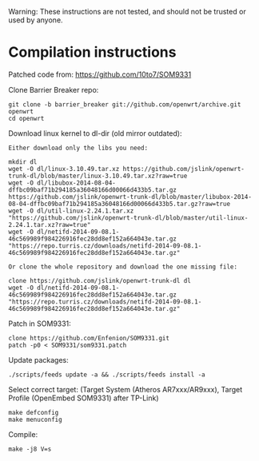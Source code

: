 Warning: These instructions are not tested, and should not be trusted or used by anyone.

# Compilation instructions

Patched code from: https://github.com/10to7/SOM9331

Clone Barrier Breaker repo:

    git clone -b barrier_breaker git://github.com/openwrt/archive.git openwrt
    cd openwrt

Download linux kernel to dl-dir (old mirror outdated):

    Either download only the libs you need:

    mkdir dl
    wget -O dl/linux-3.10.49.tar.xz https://github.com/jslink/openwrt-trunk-dl/blob/master/linux-3.10.49.tar.xz?raw=true
    wget -O dl/libubox-2014-08-04-dffbc09baf71b294185a36048166d00066d433b5.tar.gz https://github.com/jslink/openwrt-trunk-dl/blob/master/libubox-2014-08-04-dffbc09baf71b294185a36048166d00066d433b5.tar.gz?raw=true
    wget -O dl/util-linux-2.24.1.tar.xz "https://github.com/jslink/openwrt-trunk-dl/blob/master/util-linux-2.24.1.tar.xz?raw=true"
    wget -O dl/netifd-2014-09-08.1-46c569989f984226916fec28dd8ef152a664043e.tar.gz "https://repo.turris.cz/downloads/netifd-2014-09-08.1-46c569989f984226916fec28dd8ef152a664043e.tar.gz"

    Or clone the whole repository and download the one missing file:

    clone https://github.com/jslink/openwrt-trunk-dl dl
    wget -O dl/netifd-2014-09-08.1-46c569989f984226916fec28dd8ef152a664043e.tar.gz "https://repo.turris.cz/downloads/netifd-2014-09-08.1-46c569989f984226916fec28dd8ef152a664043e.tar.gz"


Patch in SOM9331:

    clone https://github.com/Enfenion/SOM9331.git
    patch -p0 < SOM9331/som9331.patch

Update packages:

    ./scripts/feeds update -a && ./scripts/feeds install -a

Select correct target:  (Target System (Atheros AR7xxx/AR9xxx), Target Profile (OpenEmbed SOM9331) after TP-Link)

    make defconfig
    make menuconfig

Compile:

    make -j8 V=s

